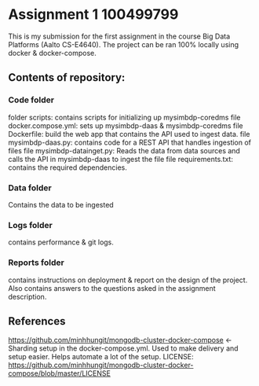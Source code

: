 # Assignment 1  100499799


This is my submission for the first assignment in the course Big Data Platforms (Aalto CS-E4640).
The project can be ran 100% locally using docker & docker-compose.

## Contents of repository:
### Code folder
   folder scripts: contains scripts for initializing up mysimbdp-coredms
   file docker.compose.yml: sets up mysimbdp-daas & mysimbdp-coredms
   file Dockerfile: build the web app that contains the API used to ingest data.
   file mysimbdp-daas.py: contains code for a REST API that handles ingestion of files
   file mysimbdp-datainget.py: Reads the data from data sources and calls the API in mysimbdp-daas to ingest the file
   file requirements.txt: contains the required dependencies.
### Data folder
   Contains the data to be ingested
### Logs folder
   contains performance & git logs.
### Reports folder
   contains instructions on deployment & report on the design of the project. Also contains answers to the questions asked in the assignment description.
## References

   https://github.com/minhhungit/mongodb-cluster-docker-compose <- Sharding setup in the docker-compose.yml. Used to make delivery and setup easier. Helps automate a lot of the setup. 
   LICENSE: https://github.com/minhhungit/mongodb-cluster-docker-compose/blob/master/LICENSE

